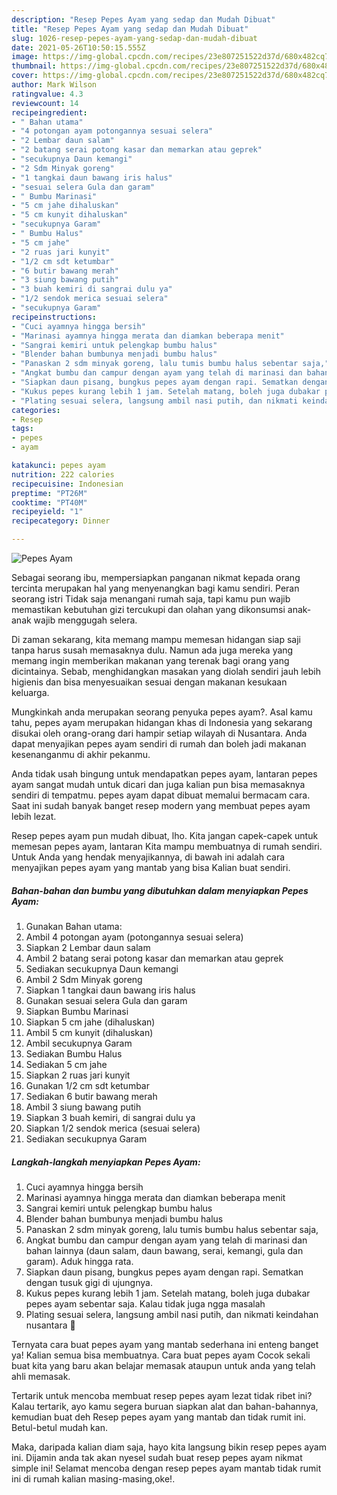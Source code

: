 ```yaml
---
description: "Resep Pepes Ayam yang sedap dan Mudah Dibuat"
title: "Resep Pepes Ayam yang sedap dan Mudah Dibuat"
slug: 1026-resep-pepes-ayam-yang-sedap-dan-mudah-dibuat
date: 2021-05-26T10:50:15.555Z
image: https://img-global.cpcdn.com/recipes/23e807251522d37d/680x482cq70/pepes-ayam-foto-resep-utama.jpg
thumbnail: https://img-global.cpcdn.com/recipes/23e807251522d37d/680x482cq70/pepes-ayam-foto-resep-utama.jpg
cover: https://img-global.cpcdn.com/recipes/23e807251522d37d/680x482cq70/pepes-ayam-foto-resep-utama.jpg
author: Mark Wilson
ratingvalue: 4.3
reviewcount: 14
recipeingredient:
- " Bahan utama"
- "4 potongan ayam potongannya sesuai selera"
- "2 Lembar daun salam"
- "2 batang serai potong kasar dan memarkan atau geprek"
- "secukupnya Daun kemangi"
- "2 Sdm Minyak goreng"
- "1 tangkai daun bawang iris halus"
- "sesuai selera Gula dan garam"
- " Bumbu Marinasi"
- "5 cm jahe dihaluskan"
- "5 cm kunyit dihaluskan"
- "secukupnya Garam"
- " Bumbu Halus"
- "5 cm jahe"
- "2 ruas jari kunyit"
- "1/2 cm sdt ketumbar"
- "6 butir bawang merah"
- "3 siung bawang putih"
- "3 buah kemiri di sangrai dulu ya"
- "1/2 sendok merica sesuai selera"
- "secukupnya Garam"
recipeinstructions:
- "Cuci ayamnya hingga bersih"
- "Marinasi ayamnya hingga merata dan diamkan beberapa menit"
- "Sangrai kemiri untuk pelengkap bumbu halus"
- "Blender bahan bumbunya menjadi bumbu halus"
- "Panaskan 2 sdm minyak goreng, lalu tumis bumbu halus sebentar saja,"
- "Angkat bumbu dan campur dengan ayam yang telah di marinasi dan bahan lainnya (daun salam, daun bawang, serai, kemangi, gula dan garam). Aduk hingga rata."
- "Siapkan daun pisang, bungkus pepes ayam dengan rapi. Sematkan dengan tusuk gigi di ujungnya."
- "Kukus pepes kurang lebih 1 jam. Setelah matang, boleh juga dubakar pepes ayam sebentar saja. Kalau tidak juga ngga masalah"
- "Plating sesuai selera, langsung ambil nasi putih, dan nikmati keindahan nusantara 🤤"
categories:
- Resep
tags:
- pepes
- ayam

katakunci: pepes ayam 
nutrition: 222 calories
recipecuisine: Indonesian
preptime: "PT26M"
cooktime: "PT40M"
recipeyield: "1"
recipecategory: Dinner

---
```



![Pepes Ayam](https://img-global.cpcdn.com/recipes/23e807251522d37d/680x482cq70/pepes-ayam-foto-resep-utama.jpg)

Sebagai seorang ibu, mempersiapkan panganan nikmat kepada orang tercinta merupakan hal yang menyenangkan bagi kamu sendiri. Peran seorang istri Tidak saja menangani rumah saja, tapi kamu pun wajib memastikan kebutuhan gizi tercukupi dan olahan yang dikonsumsi anak-anak wajib menggugah selera.

Di zaman  sekarang, kita memang mampu memesan hidangan siap saji tanpa harus susah memasaknya dulu. Namun ada juga mereka yang memang ingin memberikan makanan yang terenak bagi orang yang dicintainya. Sebab, menghidangkan masakan yang diolah sendiri jauh lebih higienis dan bisa menyesuaikan sesuai dengan makanan kesukaan keluarga. 



Mungkinkah anda merupakan seorang penyuka pepes ayam?. Asal kamu tahu, pepes ayam merupakan hidangan khas di Indonesia yang sekarang disukai oleh orang-orang dari hampir setiap wilayah di Nusantara. Anda dapat menyajikan pepes ayam sendiri di rumah dan boleh jadi makanan kesenanganmu di akhir pekanmu.

Anda tidak usah bingung untuk mendapatkan pepes ayam, lantaran pepes ayam sangat mudah untuk dicari dan juga kalian pun bisa memasaknya sendiri di tempatmu. pepes ayam dapat dibuat memalui bermacam cara. Saat ini sudah banyak banget resep modern yang membuat pepes ayam lebih lezat.

Resep pepes ayam pun mudah dibuat, lho. Kita jangan capek-capek untuk memesan pepes ayam, lantaran Kita mampu membuatnya di rumah sendiri. Untuk Anda yang hendak menyajikannya, di bawah ini adalah cara menyajikan pepes ayam yang mantab yang bisa Kalian buat sendiri.

<!--inarticleads1-->

##### Bahan-bahan dan bumbu yang dibutuhkan dalam menyiapkan Pepes Ayam:

1. Gunakan  Bahan utama:
1. Ambil 4 potongan ayam (potongannya sesuai selera)
1. Siapkan 2 Lembar daun salam
1. Ambil 2 batang serai potong kasar dan memarkan atau geprek
1. Sediakan secukupnya Daun kemangi
1. Ambil 2 Sdm Minyak goreng
1. Siapkan 1 tangkai daun bawang iris halus
1. Gunakan sesuai selera Gula dan garam
1. Siapkan  Bumbu Marinasi
1. Siapkan 5 cm jahe (dihaluskan)
1. Ambil 5 cm kunyit (dihaluskan)
1. Ambil secukupnya Garam
1. Sediakan  Bumbu Halus
1. Sediakan 5 cm jahe
1. Siapkan 2 ruas jari kunyit
1. Gunakan 1/2 cm sdt ketumbar
1. Sediakan 6 butir bawang merah
1. Ambil 3 siung bawang putih
1. Siapkan 3 buah kemiri, di sangrai dulu ya
1. Siapkan 1/2 sendok merica (sesuai selera)
1. Sediakan secukupnya Garam




<!--inarticleads2-->

##### Langkah-langkah menyiapkan Pepes Ayam:

1. Cuci ayamnya hingga bersih
1. Marinasi ayamnya hingga merata dan diamkan beberapa menit
1. Sangrai kemiri untuk pelengkap bumbu halus
1. Blender bahan bumbunya menjadi bumbu halus
1. Panaskan 2 sdm minyak goreng, lalu tumis bumbu halus sebentar saja,
1. Angkat bumbu dan campur dengan ayam yang telah di marinasi dan bahan lainnya (daun salam, daun bawang, serai, kemangi, gula dan garam). Aduk hingga rata.
1. Siapkan daun pisang, bungkus pepes ayam dengan rapi. Sematkan dengan tusuk gigi di ujungnya.
1. Kukus pepes kurang lebih 1 jam. Setelah matang, boleh juga dubakar pepes ayam sebentar saja. Kalau tidak juga ngga masalah
1. Plating sesuai selera, langsung ambil nasi putih, dan nikmati keindahan nusantara 🤤




Ternyata cara buat pepes ayam yang mantab sederhana ini enteng banget ya! Kalian semua bisa membuatnya. Cara buat pepes ayam Cocok sekali buat kita yang baru akan belajar memasak ataupun untuk anda yang telah ahli memasak.

Tertarik untuk mencoba membuat resep pepes ayam lezat tidak ribet ini? Kalau tertarik, ayo kamu segera buruan siapkan alat dan bahan-bahannya, kemudian buat deh Resep pepes ayam yang mantab dan tidak rumit ini. Betul-betul mudah kan. 

Maka, daripada kalian diam saja, hayo kita langsung bikin resep pepes ayam ini. Dijamin anda tak akan nyesel sudah buat resep pepes ayam nikmat simple ini! Selamat mencoba dengan resep pepes ayam mantab tidak rumit ini di rumah kalian masing-masing,oke!.

